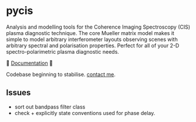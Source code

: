# pycis

Analysis and modelling tools for the Coherence Imaging Spectroscopy (CIS) plasma diagnostic technique. The core Mueller matrix model makes it simple to model arbitrary interferometer layouts observing scenes with arbitrary spectral and polarisation properties. Perfect for all of your 2-D spectro-polarimetric plasma diagnostic needs. 

:rainbow: [Documentation](http://coherence_imaging.gitpages.ccfe.ac.uk/pycis ) :rainbow: 

Codebase beginning to stabilise. [contact me](joseph.allcock@ukaea.uk).

Issues
------

- sort out bandpass filter class
- check + explicitly state conventions used for phase delay. 